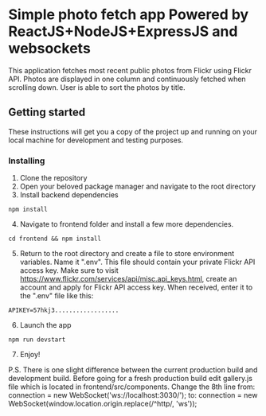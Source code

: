 # Simple photo fetch app Powered by ReactJS+NodeJS+ExpressJS and websockets

This application fetches most recent public photos from Flickr using Flickr API. Photos are displayed in one column and continuously fetched when scrolling down. User is able to sort the photos by title.

## Getting started

These instructions will get you a copy of the project up and running on your local machine for development and testing purposes.

### Installing

1. Clone the repository
2. Open your beloved package manager and navigate to the root directory
3. Install backend dependencies
```
npm install
```
4. Navigate to frontend folder and install a few more dependencies.
```
cd frontend && npm install
```
5. Return to the root directory and create a file to store environment variables. Name it ".env". This file should contain your private Flickr API access key. Make sure to visit https://www.flickr.com/services/api/misc.api_keys.html, create an account and apply for Flickr API access key. When received, enter it to the ".env" file like this:

```
APIKEY=57hkj3..................
```
6. Launch the app
```
npm run devstart
```
7. Enjoy!

P.S.
There is one slight difference between the current production build and development build. Before going for a fresh production build edit gallery.js file which is located in frontend/src/components.
Change the 8th line from:
  connection = new WebSocket('ws://localhost:3030/');
to:
  connection = new WebSocket(window.location.origin.replace(/^http/, 'ws'));
